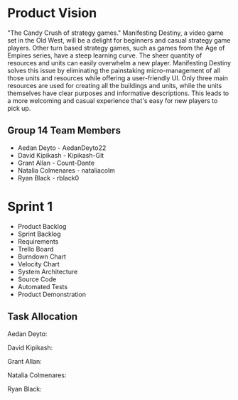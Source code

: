 # Product Vision
"The Candy Crush of strategy games." Manifesting Destiny, a video game set in the Old West, will be a delight for beginners and casual strategy game players. Other turn based strategy games, such as games from the Age of Empires series, have a steep learning curve. The sheer quantity of resources and units can easily overwhelm a new player. Manifesting Destiny solves this issue by eliminating the painstaking micro-management of all those units and resources while offering a user-friendly UI. Only three main resources are used for creating all the buildings and units, while the units themselves have clear purposes and informative descriptions. This leads to a more welcoming and casual experience that's easy for new players to pick up.

## Group 14 Team Members
* Aedan Deyto - AedanDeyto22
* David Kipikash - Kipikash-Git
* Grant Allan - Count-Dante
* Natalia Colmenares - nataliacolm
* Ryan Black - rblack0

# Sprint 1
* Product Backlog
* Sprint Backlog
* Requirements
* Trello Board
* Burndown Chart
* Velocity Chart
* System Architecture
* Source Code
* Automated Tests
* Product Demonstration

## Task Allocation
Aedan Deyto: 

David Kipikash: 

Grant Allan: 

Natalia Colmenares: 

Ryan Black: 
